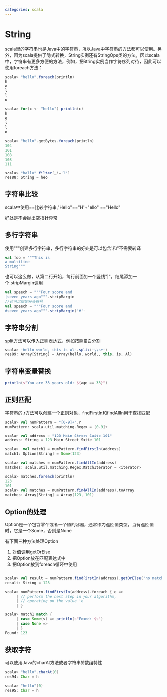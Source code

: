 ```yaml
---
categories: scala
---
```




# String

scala里的字符串也是Java中的字符串，所以Java中字符串的方法都可以使用。另外，因为scala提供了隐式转换，String实例还有StringOps类的方法，因此scala中，字符串有更多方便的方法，例如，把String实例当作字符序列对待，因此可以使用foreach方法：

```scala
scala> "hello".foreach(println)
h
e
l
l
o

scala> for(c <- "hello") println(c)
h
e
l
l
o

scala> "hello".getBytes.foreach(println)
104
101
108
108
111

scala> "hello".filter(_!='l')
res88: String = heo
```

## 字符串比较

scala中使用==比较字符串,"Hello"=="H"+"ello" =="Hello"

好处是不会抛出空指针异常

## 多行字符串

使用"""创建多行字符串，多行字符串的好处是可以包含'和"不需要转译

```scala
val foo = """This is
a multiline
String"""
```

也可以这么做，从第二行开始，每行前面加一个竖线"|"，结尾添加一个.stripMargin调用

```scala
val speech = """Four score and
|seven years ago""".stripMargin
//也可以指定开头符号
val speech = """Four score and
#seven years ago""".stripMargin('#')
```

## 字符串分割

split方法可以传入正则表达式，例如按照空白分割

```scala
scala> "hello world, this is Al".split("\\s+")
res89: Array[String] = Array(hello, world,, this, is, Al)
```

## 字符串变量替换

```scala
println(s"You are 33 years old: ${age == 33}")
```

## 正则匹配

字符串的.r方法可以创建一个正则对象，findFirstIn和findAllIn用于查找匹配

```scala
scala> val numPattern = "[0-9]+".r
numPattern: scala.util.matching.Regex = [0-9]+

scala> val address = "123 Main Street Suite 101"
address: String = 123 Main Street Suite 101

scala>  val match1 = numPattern.findFirstIn(address)
match1: Option[String] = Some(123)

scala> val matches = numPattern.findAllIn(address)
matches: scala.util.matching.Regex.MatchIterator = <iterator>

scala> matches.foreach(println)
123
101
scala> val matches = numPattern.findAllIn(address).toArray
matches: Array[String] = Array(123, 101)
```

## Option的处理

Option是一个包含零个或者一个值的容器，通常作为返回值类型，当有返回值时，它是一个Some，否则是None

有下面三种方法处理Option

1. 对值调用getOrElse
2. 把Option放在匹配表达式中
3. 把Option放到foreach循环中使用

```scala

scala> val result = numPattern.findFirstIn(address).getOrElse("no match")
result: String = 123

scala> numPattern.findFirstIn(address).foreach { e =>
     | // perform the next step in your algorithm,
     | // operating on the value 'e'
     | }

scala> match1 match {
     | case Some(s) => println(s"Found: $s")
     | case None =>
     | }
Found: 123
```

## 获取字符

可以使用Java的charAt方法或者字符串的数组特性

```scala
scala> "hello".charAt(0)
res94: Char = h

scala> "hello"(0)
res95: Char = h
```

